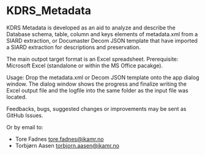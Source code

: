 # KDRS_Metadata

KDRS Metadata is developed as an aid to analyze and describe the Database schema, table, column and keys elements of metadata.xml from a SIARD extraction, or Documaster Decom JSON template that have imported a SIARD extraction for descriptions and preservation.

The main outpot target format is an Excel spreadsheet.
Prerequisite: Microsoft Excel (standalone or within the MS Office pacakge).

Usage: Drop the metadata.xml or Decom JSON template onto the app dialog window.
The dialog window shows the progress and finalize writing the Excel output file and the logfile into the same folder as the input file was located.

Feedbacks, bugs, suggested changes or improvements may be sent as GitHub Issues.

Or by email to:
- Tore Fadnes <tore.fadnes@ikamr.no>
- Torbjørn Aasen <torbjorn.aasen@ikamr.no>
